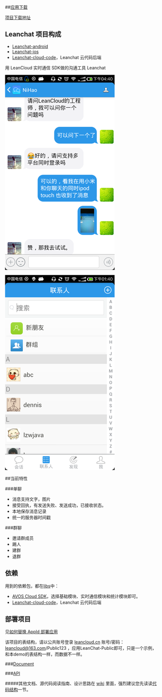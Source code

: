 ##[应用下载](http://fir.im/leanchat)

[项目下载地址](https://download.leancloud.cn/demo/)

## Leanchat 项目构成
* [Leanchat-android](https://github.com/leancloud/leanchat)
* [Leanchat-ios](https://github.com/leancloud/leanchat-ios)
* [Leanchat-cloud-code](https://github.com/leancloud/leanchat-cloudcode)，Leanchat 云代码后端

用 LeanCloud 实时通信 SDK做的沟通工具  Leanchat

![img](https://raw.githubusercontent.com/lzwjava/plan/master/im361.png)

![img](https://raw.githubusercontent.com/lzwjava/plan/master/im362.png)


##当前特性

###单聊
* 消息支持文字，图片
* 接受回执，有发送失败、发送成功，已接收状态。
* 本地保存消息记录
* 统一的服务器时间戳


###群聊
* 邀请群成员
* 踢人
* 建群
* 退群

## 依赖

用到的依赖包，都在[libs](https://github.com/avoscloud/Adventure/tree/master/libs)中：

* [AVOS Cloud SDK](https://cn.avoscloud.com/docs/sdk_down.html)，选择基础模块、实时通信模块和统计模块即可。
* [Leanchat-cloud-code](https://github.com/leancloud/leanchat-cloudcode)，Leanchat 云代码后端

## 部署项目
见[如何替换 AppId 部署应用](https://github.com/leancloud/leanchat-android/wiki/%E5%A6%82%E4%BD%95%E6%9B%BF%E6%8D%A2-AppId-%E9%83%A8%E7%BD%B2%E5%BA%94%E7%94%A8)

该项目的表结构，请以公共账号登录 [leancloud.cn](https://leancloud.cn)  账号/密码：leancloud@163.com/Public123 ，应用LeanChat-Public即可，只是一个示例，和本demo的表结构一样，而数据不一样。

###[Document](http://leancloud.cn/docs/realtime.html)

###[API](http://leancloud.cn/docs/api/android/doc/index.html)

#####其他文档、源代码阅读指南、设计思路在 [wiki](https://github.com/leancloud/leanchat-android/wiki) 里面，强烈建议您先读读[代码结构](https://github.com/leancloud/leanchat-android/wiki/%E4%BB%A3%E7%A0%81%E7%BB%93%E6%9E%84)一节。
